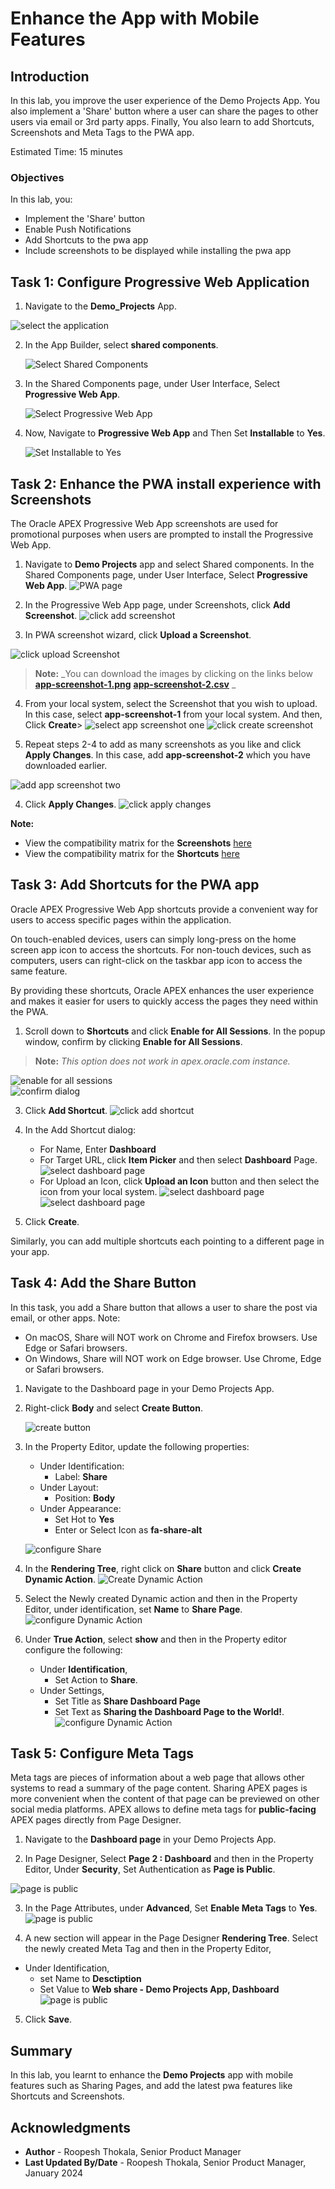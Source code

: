 # Enhance the App with Mobile Features

## Introduction

In this lab, you improve the user experience of the Demo Projects App. You also implement a 'Share' button where a user can share the pages to other users via email or 3rd party apps. Finally, You also learn to add Shortcuts, Screenshots and Meta Tags to the PWA app.

Estimated Time: 15 minutes

### Objectives

In this lab, you:

- Implement the 'Share' button
- Enable Push Notifications
- Add Shortcuts to the pwa app
- Include screenshots to be displayed while installing the pwa app

## Task 1: Configure Progressive Web Application

1. Navigate to the **Demo\_Projects** App.

  ![select the application](images/select-demo-projects.png " ")

2. In the App Builder, select **shared components**.

   ![Select Shared Components](images/navigate-to-shared-components.png " ")

2. In the Shared Components page, under User Interface, Select **Progressive Web App**.

   ![Select Progressive Web App](images/navigate-to-pwa.png " ")

3. Now, Navigate to **Progressive Web App** and Then Set **Installable** to **Yes**.

   ![Set Installable to Yes](images/set-installable-yes.png " ")

## Task 2: Enhance the PWA install experience with Screenshots

The Oracle APEX Progressive Web App screenshots are used for promotional purposes when users are prompted to install the Progressive Web App.

1. Navigate to **Demo Projects** app and select Shared components. In the Shared Components page, under User Interface, Select **Progressive Web App**.
  ![PWA page](images/navigate-to-pwa1.png " ")

2. In the Progressive Web App page, under Screenshots, click **Add Screenshot**.
  ![click add screenshot](images/click-add-screenshot.png " ")

3. In PWA screenshot wizard, click **Upload a Screenshot**.

  ![click upload Screenshot](images/upload-screenshot.png " ")
  > **Note:** _You can download the images by clicking on the links below
  [**app-screenshot-1.png**](images/app-screenshot-1.png)
  [**app-screenshot-2.csv**](images/app-screenshot-2.png)
  _

4. From your local system, select the Screenshot that you wish to upload. In this case, select **app-screenshot-1** from your local system. And then, Click **Create**>
  ![select app screenshot one](images/select-app-screenshot1.png " ")
  ![click create screenshot](images/click-create-screenshot.png " ")


5. Repeat steps 2-4 to add as many screenshots as you like and click **Apply Changes**. In this case, add **app-screenshot-2** which you have downloaded earlier.

  ![add app screenshot two](images/add-screenshot-2.png " ")

4. Click **Apply Changes**.
  ![click apply changes](images/click-apply-changes.png " ")


**Note:**
  - View the compatibility matrix for the **Screenshots** [here](https://apex.oracle.com/pls/apex/r/apex_pm/apex-pwa-reference/installation)
  - View the compatibility matrix for the **Shortcuts** [here](https://apex.oracle.com/pls/apex/r/apex_pm/apex-pwa-reference/app-icon)

## Task 3: Add Shortcuts for the PWA app

Oracle APEX Progressive Web App shortcuts provide a convenient way for users to access specific pages within the application.

On touch-enabled devices, users can simply long-press on the home screen app icon to access the shortcuts. For non-touch devices, such as computers, users can right-click on the taskbar app icon to access the same feature.

By providing these shortcuts, Oracle APEX enhances the user experience and makes it easier for users to quickly access the pages they need within the PWA.

1. Scroll down to **Shortcuts** and click **Enable for All Sessions**. In the popup window, confirm by clicking **Enable for All Sessions**.
> **Note:** _This option does not work in *apex.oracle.com* instance._

  ![enable for all sessions](images/enable-for-all-sessions.png " ")  
  ![confirm dialog](images/confirm-dialog.png " ")

3. Click **Add Shortcut**.
  ![click add shortcut](images/add-shortcut.png " ")  

4. In the Add Shortcut dialog:
    - For Name, Enter **Dashboard**
    - For Target URL, click **Item Picker** and then select **Dashboard** Page.
      ![select dashboard page](images/select-dashboard-page.png " ")
    - For Upload an Icon, click **Upload an Icon** button and then select the icon from your local system.
      ![select dashboard page](images/upload-an-icon.png " ")
      ![select dashboard page](images/upload-an-icon1.png " ")

5. Click **Create**.

Similarly, you can add multiple shortcuts each pointing to a different page in your app.

## Task 4: Add the Share Button

In this task, you add a Share button that allows a user to share the post via email, or other apps.
Note:
- On macOS, Share will NOT work on Chrome and Firefox browsers. Use Edge or Safari browsers.
- On Windows, Share will NOT work on Edge browser. Use Chrome, Edge or Safari browsers.

1. Navigate to the Dashboard page in your Demo Projects App.

2. Right-click **Body** and select **Create Button**.

    ![create button](images/create-button.png " ")

2. In the Property Editor, update the following properties:
    - Under Identification:
        - Label: **Share**
    - Under Layout:
        - Position: **Body**
    - Under Appearance:
        - Set Hot to **Yes**
        - Enter or Select Icon as **fa-share-alt**

    ![configure Share](images/configure-share.png " ")

3. In the **Rendering Tree**, right click on **Share** button and click **Create Dynamic Action**.
    ![Create Dynamic Action](images/create-da.png " ")

4. Select the Newly created Dynamic action and then in the Property Editor, under identification, set **Name** to **Share Page**.
    ![configure Dynamic Action](images/configure-da.png " ")

5. Under **True Action**, select **show** and then in the Property editor configure the following:
    - Under **Identification**,
      - Set Action to **Share**.
    - Under Settings,
      - Set Title as **Share Dashboard Page**
      - Set Text as **Sharing the Dashboard Page to the World!**.
    ![configure Dynamic Action](images/configure-da1.png " ")

## Task 5: Configure Meta Tags

Meta tags are pieces of information about a web page that allows other systems to read a summary of the page content. Sharing APEX pages is more convenient when the content of that page can be previewed on other social media platforms. APEX allows to define meta tags for **public-facing** APEX pages directly from Page Designer.

1. Navigate to the **Dashboard page** in your Demo Projects App.

2. In Page Designer, Select **Page 2 : Dashboard** and then in the Property Editor, Under **Security**, Set Authentication as **Page is Public**.

  ![page is public](images/page-is-public.png " ")

3. In the Page Attributes, under **Advanced**, Set **Enable Meta Tags** to **Yes**.
  ![page is public](images/enable-meta-tags.png " ")

4. A new section will appear in the Page Designer **Rendering Tree**. Select the newly created Meta Tag and then in the Property Editor,
  - Under Identification,
    - set Name to **Desctiption**
    - Set Value to **Web share - Demo Projects App, Dashboard**
  ![page is public](images/configure-meta-tags.png " ")

5. Click **Save**.

## Summary
In this lab, you learnt to enhance the **Demo Projects** app with mobile features such as Sharing Pages, and add the latest pwa features like Shortcuts and Screenshots.

## Acknowledgments
- **Author** - Roopesh Thokala, Senior Product Manager
- **Last Updated By/Date** - Roopesh Thokala, Senior Product Manager, January 2024
